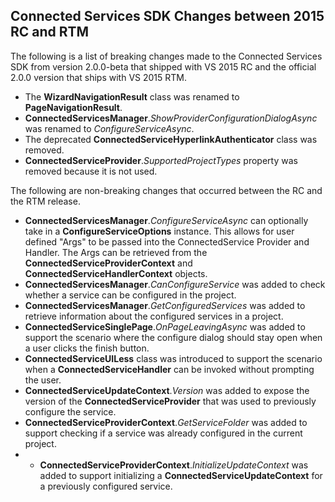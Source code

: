 ## Connected Services SDK Changes between 2015 RC and RTM ##

The following is a list of breaking changes made to the Connected Services SDK from version 2.0.0-beta that shipped with VS 2015 RC and the official 2.0.0 version that ships with VS 2015 RTM.

- The **WizardNavigationResult** class was renamed to **PageNavigationResult**.
- **ConnectedServicesManager**.*ShowProviderConfigurationDialogAsync* was renamed to *ConfigureServiceAsync*.
- The deprecated **ConnectedServiceHyperlinkAuthenticator** class was removed.
- **ConnectedServiceProvider**.*SupportedProjectTypes* property was removed because it is not used.

The following are non-breaking changes that occurred between the RC and the RTM release.

- **ConnectedServicesManager**.*ConfigureServiceAsync* can optionally take in a **ConfigureServiceOptions** instance.  This allows for user defined "Args" to be passed into the ConnectedService Provider and Handler.  The Args can be retrieved from the **ConnectedServiceProviderContext** and **ConnectedServiceHandlerContext** objects. 
- **ConnectedServicesManager**.*CanConfigureService* was added to check whether a service can be configured in the project.
- **ConnectedServicesManager**.*GetConfiguredServices* was added to retrieve information about the configured services in a project.
- **ConnectedServiceSinglePage**.*OnPageLeavingAsync* was added to support the scenario where the configure dialog should stay open when a user clicks the finish button.
- **ConnectedServiceUILess** class was introduced to support the scenario when a **ConnectedServiceHandler** can be invoked without prompting the user. 
- **ConnectedServiceUpdateContext**.*Version* was added to expose the version of the **ConnectedServiceProvider** that was used to previously configure the service.
- **ConnectedServiceProviderContext**.*GetServiceFolder* was added to support checking if a service was already configured in the current project.
- - **ConnectedServiceProviderContext**.*InitializeUpdateContext* was added to support initializing a **ConnectedServiceUpdateContext** for a previously configured service.
